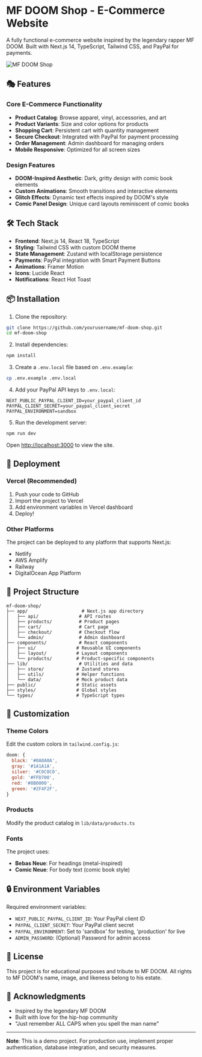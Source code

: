 # MF DOOM Shop - E-Commerce Website

A fully functional e-commerce website inspired by the legendary rapper MF DOOM. Built with Next.js 14, TypeScript, Tailwind CSS, and PayPal for payments.

![MF DOOM Shop](https://images.unsplash.com/photo-1556742049-0cfed4f6a45d?w=1200&h=400&fit=crop)

## 🎭 Features

### Core E-Commerce Functionality
- **Product Catalog**: Browse apparel, vinyl, accessories, and art
- **Product Variants**: Size and color options for products
- **Shopping Cart**: Persistent cart with quantity management
- **Secure Checkout**: Integrated with PayPal for payment processing
- **Order Management**: Admin dashboard for managing orders
- **Mobile Responsive**: Optimized for all screen sizes

### Design Features
- **DOOM-Inspired Aesthetic**: Dark, gritty design with comic book elements
- **Custom Animations**: Smooth transitions and interactive elements
- **Glitch Effects**: Dynamic text effects inspired by DOOM's style
- **Comic Panel Design**: Unique card layouts reminiscent of comic books

## 🛠 Tech Stack

- **Frontend**: Next.js 14, React 18, TypeScript
- **Styling**: Tailwind CSS with custom DOOM theme
- **State Management**: Zustand with localStorage persistence
- **Payments**: PayPal integration with Smart Payment Buttons
- **Animations**: Framer Motion
- **Icons**: Lucide React
- **Notifications**: React Hot Toast

## 📦 Installation

1. Clone the repository:
```bash
git clone https://github.com/yourusername/mf-doom-shop.git
cd mf-doom-shop
```

2. Install dependencies:
```bash
npm install 
```

3. Create a `.env.local` file based on `.env.example`:
```bash
cp .env.example .env.local
```

4. Add your PayPal API keys to `.env.local`:
```
NEXT_PUBLIC_PAYPAL_CLIENT_ID=your_paypal_client_id
PAYPAL_CLIENT_SECRET=your_paypal_client_secret
PAYPAL_ENVIRONMENT=sandbox
```

5. Run the development server:
```bash
npm run dev
```

Open [http://localhost:3000](http://localhost:3000) to view the site.

## 🚀 Deployment

### Vercel (Recommended)
1. Push your code to GitHub
2. Import the project to Vercel
3. Add environment variables in Vercel dashboard
4. Deploy!

### Other Platforms
The project can be deployed to any platform that supports Next.js:
- Netlify
- AWS Amplify
- Railway
- DigitalOcean App Platform

## 📁 Project Structure

```
mf-doom-shop/
├── app/                    # Next.js app directory
│   ├── api/               # API routes
│   ├── products/          # Product pages
│   ├── cart/              # Cart page
│   ├── checkout/          # Checkout flow
│   └── admin/             # Admin dashboard
├── components/            # React components
│   ├── ui/               # Reusable UI components
│   ├── layout/           # Layout components
│   └── products/         # Product-specific components
├── lib/                   # Utilities and data
│   ├── store/            # Zustand stores
│   ├── utils/            # Helper functions
│   └── data/             # Mock product data
├── public/               # Static assets
├── styles/               # Global styles
└── types/                # TypeScript types
```

## 🎨 Customization

### Theme Colors
Edit the custom colors in `tailwind.config.js`:
```javascript
doom: {
  black: '#0A0A0A',
  gray: '#1A1A1A',
  silver: '#C0C0C0',
  gold: '#FFD700',
  red: '#8B0000',
  green: '#2F4F2F',
}
```

### Products
Modify the product catalog in `lib/data/products.ts`

### Fonts
The project uses:
- **Bebas Neue**: For headings (metal-inspired)
- **Comic Neue**: For body text (comic book style)

## 🔒 Environment Variables

Required environment variables:
- `NEXT_PUBLIC_PAYPAL_CLIENT_ID`: Your PayPal client ID
- `PAYPAL_CLIENT_SECRET`: Your PayPal client secret
- `PAYPAL_ENVIRONMENT`: Set to 'sandbox' for testing, 'production' for live
- `ADMIN_PASSWORD`: (Optional) Password for admin access

## 📝 License

This project is for educational purposes and tribute to MF DOOM. All rights to MF DOOM's name, image, and likeness belong to his estate.

## 🙏 Acknowledgments

- Inspired by the legendary MF DOOM
- Built with love for the hip-hop community
- "Just remember ALL CAPS when you spell the man name"

---

**Note**: This is a demo project. For production use, implement proper authentication, database integration, and security measures. 